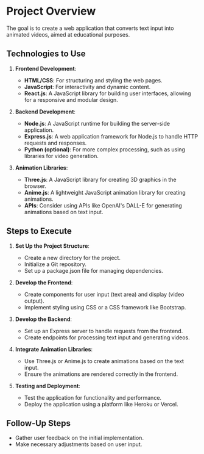 # Project Overview
The goal is to create a web application that converts text input into animated videos, aimed at educational purposes.

## Technologies to Use
1. **Frontend Development**:
   - **HTML/CSS**: For structuring and styling the web pages.
   - **JavaScript**: For interactivity and dynamic content.
   - **React.js**: A JavaScript library for building user interfaces, allowing for a responsive and modular design.

2. **Backend Development**:
   - **Node.js**: A JavaScript runtime for building the server-side application.
   - **Express.js**: A web application framework for Node.js to handle HTTP requests and responses.
   - **Python (optional)**: For more complex processing, such as using libraries for video generation.

3. **Animation Libraries**:
   - **Three.js**: A JavaScript library for creating 3D graphics in the browser.
   - **Anime.js**: A lightweight JavaScript animation library for creating animations.
   - **APIs**: Consider using APIs like OpenAI's DALL-E for generating animations based on text input.

## Steps to Execute
1. **Set Up the Project Structure**:
   - Create a new directory for the project.
   - Initialize a Git repository.
   - Set up a package.json file for managing dependencies.

2. **Develop the Frontend**:
   - Create components for user input (text area) and display (video output).
   - Implement styling using CSS or a CSS framework like Bootstrap.

3. **Develop the Backend**:
   - Set up an Express server to handle requests from the frontend.
   - Create endpoints for processing text input and generating videos.

4. **Integrate Animation Libraries**:
   - Use Three.js or Anime.js to create animations based on the text input.
   - Ensure the animations are rendered correctly in the frontend.

5. **Testing and Deployment**:
   - Test the application for functionality and performance.
   - Deploy the application using a platform like Heroku or Vercel.

## Follow-Up Steps
- Gather user feedback on the initial implementation.
- Make necessary adjustments based on user input.
